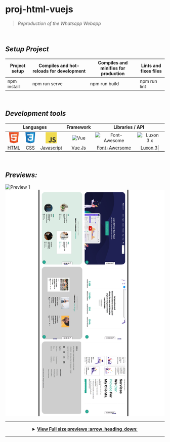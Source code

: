 # proj-html-vuejs


> _Reproduction of the Whatsapp Webapp_

<br />

## *_Setup Project_*

<table align="center">
  <thead>
    <tr>
      <th>Project setup</th>
      <th>Compiles and hot-reloads for development</th>
      <th>Compiles and minifies for production</th>
      <th>Lints and fixes files</th>
    </tr>
  </thead>
  <tbody>
    <tr>
      <td>npm install</td>
      <td>npm run serve</td>
      <td>npm run build</td>
      <td>npm run lint</td>
    </tr>
  </tbody>
</table>

<br/>

## *_Development tools_*

<table align="center">
  <thead>
    <tr>
      <th colspan="3"> Languages</th>
      <th colspan="1">Framework</th>
      <th colspan="3">Libraries / API</th>
    </tr>
  </thead>
  <tbody align=center>
    <tr>
      <td>
        <img align="center" src="https://github.com/ValerioGc/ValerioGc/blob/64e651615d68fb71ddfe78c747f2913d1ec29607/assets/skills&tools/skills/html.svg" width="36" height="36" alt="HTML5" />
      </td>
      <td>
        <img align="center" src="https://github.com/ValerioGc/ValerioGc/blob/64e651615d68fb71ddfe78c747f2913d1ec29607/assets/skills&tools/skills/css.svg" width="36" height="36" align="center" alt="CSS3" />
      </td>
      <td>
        <img align="center" src="https://github.com/ValerioGc/ValerioGc/blob/64e651615d68fb71ddfe78c747f2913d1ec29607/assets/skills&tools/skills/javascript.svg" width="36" height="36" align="center" alt="Javascript">
      </td>
      <td>
        <img align="center" src="https://raw.githubusercontent.com/danielcranney/readme-generator/main/public/icons/skills/vuejs-colored.svg" width="36" height="36" alt="Vue" />
      </td>
      <td>
        <img align="center" src="https://cdn.worldvectorlogo.com/logos/fontawesome-1.svg" width="36" height="36" alt="Font-Awesome" /> 
      </td>
      <td>
        <img align="center" src="https://raw.githubusercontent.com/moment/luxon/96994411ae941ce4f2c6aeff55d6f2ac9c21d908/site/docs/_media/Luxon_icon.svg" width="36" height="36" alt="Luxon 3.x" />
      </td>
    </tr>
    <tr>
      <td>
        <a href="https://developer.mozilla.org/en-US/docs/Glossary/HTML5">HTML</a>
      </td>
      <td>
        <a href="https://developer.mozilla.org/en-US/docs/Web/CSS">CSS</a>
      </td>
      <td>
        <a href="https://developer.mozilla.org/en-US/docs/Web/JavaScript">Javascript</a>
      </td>
      <td> 
        <a href="https://vuejs.org/" target="_blank"   rel="noreferrer">Vue Js</a>
      </td>
      <td>
        <a href="https://vuejs.org/" target="_blank" rel="noreferrer">Font-Awersome</a>
      </td>
      <td>
        <a href="https://moment.github.io/luxon/#/" target="_blank" rel="noreferrer">Luxon 3</a>|
      </td>
    </tr>
  </tbody>
</table>

<br/>

## *_Previews:_*

![Preview 1](/previews/mc.gif)
![Preview 2](/previews/mc-thumb.png)


--------


<details align="center">  
  <summary><strong><ins> View Full size previews :arrow_heading_down: </summary></strong></ins>
  
  <br/>

  <img src="/previews/preview-mc.png" alt="preview1" /> 
  <img src="/previews/preview-mc2.png" alt="preview2" /> 
  <img src="/previews/preview-mc3.png" alt="preview3" /> 
  <img src="/previews/preview-mc4.png" alt="preview4" />  
  <img src="/previews/preview-mc5.png" alt="preview5" /> 
  <img src="/previews/preview-mc6.png" alt="preview6" /> 

</details>

--------
